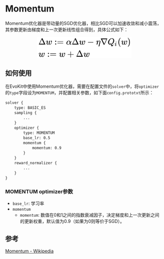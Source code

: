 # Momentum
Momentum优化器是带动量的SGD优化器，相比SGD可以加速收敛和减小震荡，其参数更新由梯度和上一次更新线性组合得到，具体公式如下：

<p align="center">
<img src=".images/Momentum_eq.png" width="300"/>
</p>

## 如何使用
在EvoKit中使用Momentum优化器，需要在配置文件的`solver`中，将`optimizer`的`type`字段设为`MOMENTUM`，并配置相关参数，如下面`config.prototxt`所示：
```
solver {
    type: BASIC_ES
    sampling {
        ...
    }
    optimizer {
        type: MOMENTUM
        base_lr: 0.5
        momentum {
            momentum: 0.9
        }
    }
    reward_normalizer {
        ...
    }
}
```

### MOMENTUM optimizer参数
- `base_lr`: 学习率
- `momentum`
  - `momentum`: 数值在0和1之间的指数衰减因子，决定梯度和上一次更新之间的更新权重，默认值为0.9（如果为0则等价于SGD）。

## 参考
[Momentum - Wikipedia](https://en.wikipedia.org/wiki/Stochastic_gradient_descent#Momentum)
